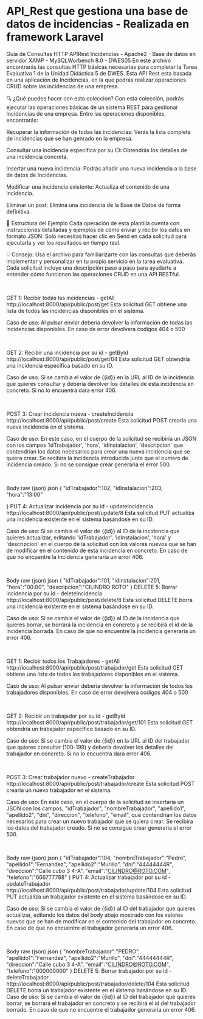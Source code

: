 
# API_Rest que gestiona una base de datos de incidencias - Realizada en framework Laravel

Guía de Consultas HTTP APIRest Incidencias - Apache2 - Base de datos en servidor XAMP - MySQLWorbench 8.0 - DWES05
En este archivo encontrarás las consultas HTTP básicas necesarias para completar la Tarea Evaluativa 1 de la Unidad Didáctica 5 de DWES. Esta API Rest esta basada en una aplicación de Incidencias, en la que podrás realizar operaciones CRUD sobre las incidencias de una empresa.

🔍 ¿Qué puedes hacer con esta coleccion?
Con esta colección, podrás ejecutar las operaciones básicas de un sistema REST para gestionar Incidencias de una empresa. Entre las operaciones disponibles, encontrarás:

Recuperar la información de todas las incidencias: Verás la lista completa de incidencias que se han genrado en la empresa.

Consultar una incidencia específica por su ID: Obtendrás los detalles de una incidencia concreta.

Insertar una nueva incidencia: Podrás añadir una nueva incidencia a la base de datos de Incidencias.

Modificar una incidencia existente: Actualiza el contenido de una incidencia.

Eliminar un post: Elimina una incidencia de la Base de Datos de forma definitiva.

🌟 Estructura del Ejemplo
Cada operación de esta plantilla cuenta con instrucciones detalladas y ejemplos de cómo enviar y recibir los datos en formato JSON. Solo necesitas hacer clic en Send en cada solicitud para ejecutarla y ver los resultados en tiempo real.

💡 Consejo: Usa el archivo para familiarizarte con las consultas que deberás implementar y personalizar en tu propio servicio en la tarea evaluativa. Cada solicitud incluye una descripción paso a paso para ayudarte a entender cómo funcionan las operaciones CRUD en una API RESTful.

﻿

GET
1: Recibir todas las incidencias - getAll
http://localhost:8000/api/public/post/get
Esta solicitud GET obtiene una lista de todos las incidencias disponibles en el sistema.

Caso de uso: Al pulsar enviar debería devolver la información de todas las incidencias disponibles. En caso de error devolvera codigos 404 o 500

﻿

GET
2: Recibir una incidencia por su id - getById
http://localhost:8000/api/public/post/get/04
Esta solicitud GET obtendría una incidencia específica basado en su ID.

Caso de uso: Si se cambia el valor de {{id}} en la URL al ID de la incidencia que quieres consultar y debería devolver los detalles de esta incidencia en concreto. Si no lo encuentra dara error 406.

﻿

POST
3: Crear incidencia nueva - createIncidencia
http://localhost:8000/api/public/post/create
Esta solicitud POST crearía una nueva incidencia en el sistema.

Caso de uso: En este caso, en el cuerpo de la solicitud se recibiría un JSON con los campos 'idTrabajador', 'hora', 'idInstalacion', 'descripcion' que contendrían los datos necesarios para crear una nueva incidencia que se quiera crear. Se recibira la incidencia introducida junto que el numero de incidencia creado. Si no se consigue crear generaria el error 500.

﻿

Body
raw (json)
json
{
    "idTrabajador":102,
    "idInstalacion":203, 
    "hora":"13:00"
    
}
PUT
4: Actualizar incidencia por su id - updateIncidencia
http://localhost:8000/api/public/post/update/8
Esta solicitud PUT actualiza una incidencia existente en el sistema basándose en su ID.

Caso de uso: Si se cambia el valor de {{id}} al ID de la incidencia que quieres actualizar, editando 'idTrabajador', 'idInstalacion', 'hora' y 'descripcion' en el cuerpo de la solicitud con los valores nuevos que se han de modificar en el contenido de esta incidencia en concreto. En caso de que no encuentre la incidencia generaria un error 406.

﻿

Body
raw (json)
json
{
    "idTrabajador":101,
    "idInstalacion":201, 
    "hora":"00:00",
    "descripcion":"CILINDRO ROTO"
}
DELETE
5: Borrar incidencia por su id - deleteIncidencia
http://localhost:8000/api/public/post/delete/8
Esta solicitud DELETE borra una incidencia existente en el sistema basándose en su ID.

Caso de uso: Si se cambia el valor de {{id}} al ID de la incidencia que quieres borrar, se borrará la incidencia en concreto y se recibirá el id de la incidencia borrada. En caso de que no encuentre la incidencia generaria un error 406.

﻿

GET
1: Recibir todos los Trabajadores - getAll
http://localhost:8000/api/public/post/trabajador/get
Esta solicitud GET obtiene una lista de todos los trabajadores disponibles en el sistema.

Caso de uso: Al pulsar enviar debería devolver la información de todos los trabajadores disponibles. En caso de error devolvera codigos 404 o 500

﻿

GET
2: Recibir un trabajador por su id - getById
http://localhost:8000/api/public/post/trabajador/get/101
Esta solicitud GET obtendría un trabajador específico basado en su ID.

Caso de uso: Si se cambia el valor de {{id}} en la URL al ID del trabajador que quieres consultar (100-199) y debería devolver los detalles del trabajador en concreto. Si no lo encuentra dara error 406.

﻿

POST
3: Crear trabajador nuevo - createTrabajador
http://localhost:8000/api/public/post/trabajador/create
Esta solicitud POST crearía un nuevo trabajador en el sistema.

Caso de uso: En este caso, en el cuerpo de la solicitud se insertaria un JSON con los campos, "idTrabajador", "nombreTrabajador", "apellido1", "apellido2", "dni", "direccion", "telefono", "email", que contendrían los datos necesarios para crear un nuevo trabajador que se quiera crear. Se recibira los datos del trabajador creado. Si no se consigue crear generaria el error 500.

﻿

Body
raw (json)
json
{
    "idTrabajador":104,
    "nombreTrabajador":"Pedro",
    "apellido1":"Fernandez",
    "apellido2":"Murillo",
    "dni":"44444444R",
    "direccion":"Calle cubo 3 4-A",
    "email":"CILINDRO@ROTO.COM",
    "telefono":"666777788"
}
PUT
4: Actualizar trabajador por su id - updateTrabajador
http://localhost:8000/api/public/post/trabajador/update/104
Esta solicitud PUT actualiza un trabajador existente en el sistema basándose en su ID.

Caso de uso: Si se cambia el valor de {{id}} al ID del trabajador que quieres actualizar, editando los datos del body abajo mostrado con los valores nuevos que se han de modificar en el contenido del trabajador en concreto. En caso de que no encuentre el trabajador generaria un error 406.

﻿

Body
raw (json)
json
{
    "nombreTrabajador":"PEDRO",
    "apellido1":"Fernandez",
    "apellido2":"Murillo",
    "dni":"44444444R",
    "direccion":"Calle cubo 3 4-A",
    "email":"CILINDRO@ROTO.COM",
    "telefono":"000000000"
}
DELETE
5: Borrar trabajador por su id - deleteTrabajador
http://localhost:8000/api/public/post/trabajador/delete/104
Esta solicitud DELETE borra un trabajador existente en el sistema basándose en su ID.
Caso de uso: Si se cambia el valor de {{id}} al ID del trabajador que quieres borrar, se borrará el trabajador en concreto y se recibirá el id del trabajador borrado. En caso de que no encuentre el trabajador generaria un error 406.
